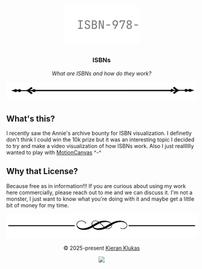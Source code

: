 <h3 align="center">
    <img src="https://raw.githubusercontent.com/taciturnaxolotl/isbns/master/.github/images/isbns.webp" width="200" alt="Logo"/><br/>
    <img src="https://raw.githubusercontent.com/taciturnaxolotl/carriage/master/.github/images/transparent.png" height="45" width="0px"/>
    <span>ISBNs</span>
    <img src="https://raw.githubusercontent.com/taciturnaxolotl/carriage/master/.github/images/transparent.png" height="30" width="0px"/>
</h3>

<p align="center">
    <i>What are ISBNs and how do they work?</i>
</p>

<p align="center">
	<img src="https://raw.githubusercontent.com/taciturnaxolotl/carriage/master/.github/images/line-break-thin.svg" />
</p>

## What's this?

I recently saw the Annie's archive bounty for ISBN visualization. I definetly don't think I could win the 10k prize but it was an interesting topic I decided to try and make a video visualization of how ISBNs work. Also I just realllllly wanted to play with [MotionCanvas](https://motioncanvas.io) ^-^

## Why that License?

Because free as in information!!! If you are curious about using my work here commercially, please reach out to me and we can discuss it. I'm not a monster, I just want to know what you're doing with it and maybe get a little bit of money for my time.

<p align="center">
	<img src="https://raw.githubusercontent.com/taciturnaxolotl/carriage/master/.github/images/line-break.svg" />
</p>

<p align="center">
	&copy 2025-present <a href="https://github.com/taciturnaxolotl">Kieran Klukas</a>
</p>

<p align="center">
	<a href="https://github.com/taciturnaxolotl/carriage/blob/master/LICENSE.md"><img src="https://img.shields.io/static/v1.svg?style=for-the-badge&label=License&message=AGPL 3.0&logoColor=d9e0ee&colorA=363a4f&colorB=b7bdf8"/></a>
</p>
